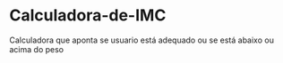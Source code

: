 # Calculadora-de-IMC
Calculadora que aponta se usuario está adequado ou se está abaixo ou acima do peso
